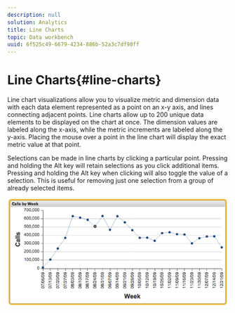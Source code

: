 ```yaml
---
description: null
solution: Analytics
title: Line Charts
topic: Data workbench
uuid: 6f525c49-6679-4234-886b-52a3c7df98ff
---
```


# Line Charts{#line-charts}

Line chart visualizations allow you to visualize metric and dimension data with each data element represented as a point on an x-y axis, and lines connecting adjacent points. Line charts allow up to 200 unique data elements to be displayed on the chart at once. The dimension values are labeled along the x-axis, while the metric increments are labeled along the y-axis. Placing the mouse over a point in the line chart will display the exact metric value at that point.

Selections can be made in line charts by clicking a particular point. Pressing and holding the Alt key will retain selections as you click additional items. Pressing and holding the Alt key when clicking will also toggle the value of a selection. This is useful for removing just one selection from a group of already selected items.

![](assets/line_chart.png)

